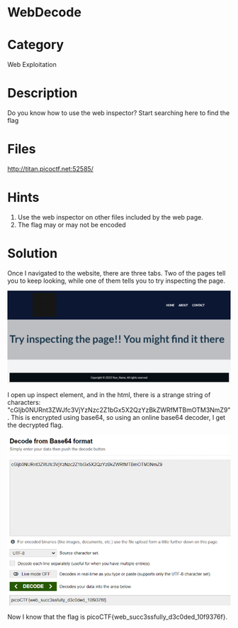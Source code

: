 # WebDecode
# Category
Web Exploitation
# Description
Do you know how to use the web inspector?
Start searching here to find the flag
# Files
http://titan.picoctf.net:52585/
# Hints
1. Use the web inspector on other files included by the web page.
2. The flag may or may not be encoded
# Solution
Once I navigated to the website, there are three tabs. Two of the pages tell you to keep looking, while one of them tells you to try inspecting the page. 

![alt text](image-1.png)

I open up inspect element, and in the html, there is a strange string of characters: "cGljb0NURnt3ZWJfc3VjYzNzc2Z1bGx5X2QzYzBkZWRfMTBmOTM3NmZ9". 
This is encrypted using base64, so using an online base64 decoder, I get the decrypted flag.

![alt text](image.png)

Now I know that the flag is picoCTF{web_succ3ssfully_d3c0ded_10f9376f}.